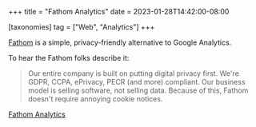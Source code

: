 +++
title = "Fathom Analytics"
date = 2023-01-28T14:42:00-08:00

[taxonomies]
tag = ["Web", "Analytics"]
+++

[Fathom](https://usefathom.com/) is a simple, privacy-friendly alternative to Google Analytics.

<!-- more -->

To hear the Fathom folks describe it:

> Our entire company is built on putting digital privacy first. We're GDPR, CCPA, ePrivacy, PECR (and more) compliant. Our business model is selling software, not selling data. Because of this, Fathom doesn't require annoying cookie notices.

[Fathom Analytics](https://usefathom.com/)
